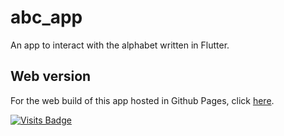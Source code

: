 # abc_app

An app to interact with the alphabet written in Flutter.

## Web version

For the web build of this app hosted in Github Pages, click [here](https://bl4ckswordsman.github.io/abc_app/build/web/).

[![Visits Badge](https://badges.pufler.dev/visits/bl4ckswordsman/abc_app)](https://github.com/bl4ckswordsman)

